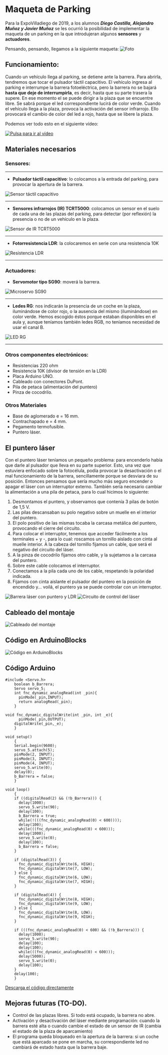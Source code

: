 # Maqueta de Parking

Para la ExpoVilladiego de 2019, a los alumnos _**Diego Castilla, Alejandro Muñoz y Javier Muñoz**_ se les ocurrió la posibilidad de implementar la maqueta de un parking en la que introdujeran algunos **sensores** y **actuadores**.

Pensando, pensando, llegamos a la siguiente maqueta:
![Foto](Parking01.png)


## Funcionamiento:

Cuando un vehículo llega al parking, se detiene ante la barrera. Para abrirla, tendremos que tocar el pulsador táctil capacitivo.
El vehículo ingresa al parking e interrumpe la barrera fotoeléctrica, pero la barrera no se bajará **hasta que deje de interrumpirla**, es decir, hasta que su parte trasera la supere.
En ese momento el se puede dirigir a la plaza que se encuentre libre. Se sabrá porque el led correspondiente lucirá de color verde.
Cuando el vehículo llega a la plaza, provoca la activación del sensor infrarrojo. Ello provocará el cambio de color del led a rojo, hasta que se libere la plaza.

Podemos ver todo esto en el siguiente vídeo:

[![Pulsa para ir al vídeo](http://img.youtube.com/vi/jRAFXkPpz1k/0.jpg)](http://www.youtube.com/watch?v=jRAFXkPpz1k "Parking 2019")

## Materiales necesarios

### Sensores:

---
- **Pulsador táctil capacitivo**: lo colocamos a la entrada del parking, para provocar la apertura de la barrera.

![Sensor táctil capacitivo](PulsadorTactil.png)

---

- **Sensores infrarrojos (IR) TCRT5000**: colocamos un sensor en el suelo de cada una de las plazas del parking, para detectar (por reflexión) la presencia o no de un vehículo en la plaza.

![Sensor de IR TCRT5000](TCRT5000.png)

---

- **Fotorresistencia LDR**: la colocaremos en serie con una resistencia 10K

![Resistencia LDR](LDR.png)

---

### Actuadores:

- **Servomotor tipo SG90**: moverá la barrera.

![Microservo SG90](SG90.png)

---

- **Ledes RG**: nos indicarán la presencia de un coche en la plaza, iluminándose de color rojo, o la ausencia del mismo (iluminándose) en color verde. Hemos escogido éstos porque estaban disponibles en el aula y, aunque teníamos también ledes RGB, no teníamos necesidad de usar el canal B.

![LED RG](LEDRG.png)

---

### Otros componentes electrónicos:
- Resistencias 220 ohm
- Resistencia 10K (divisor de tensión en la LDR)
- Placa Arduino UNO.
- Cableado con conectores DuPont.
- Pila de petaca (alimentación del puntero)
- Pinza de cocodrilo.

### Otros Materiales
- Base de aglomerado e = 16 mm.
- Contrachapado e = 4 mm.
- Pegamento termofusible.
- Puntero láser.

## El puntero láser

Con el puntero láser teníamos un pequeño problema: para encenderlo había que darle al pulsador que lleva en su parte superior. Esto, una vez que estuviera enfocado sobre la fotocélula, podía provocar la desactivación o el mal funcionamiento de la barrera, sencillamente porque se desviara de su posición.
Entonces pensamos que sería mucho más seguro encender o apagar el láser con un interruptor externo. También sería necesario cambiar la alimentación a una pila de petaca, para lo cual hicimos lo siguiente:
1. Desmontamos el puntero, y observamos que contenía 3 pilas de botón de 1,5 V.
2. Las pilas descansaban su polo negativo sobre un muelle en el interior del puntero.
3. El polo positivo de las mismas tocaba la carcasa metálica del puntero, provocando el cierre del circuito.
4. Para colocar el interruptor, tenemos que acceder fácilmente a los terminales + y -, para lo cual: roscamos un tornillo aislado con cinta al muelle interior. A la cabeza del tornillo fijamos un cable, que será el negativo del circuito del láser.
5. A la pinza de cocodrilo fijamos otro cable, y la sujetamos a la carcasa del puntero.
6. Sobre este cable colocamos el interruptor.
7. Conectamos a la pila cada uno de los cable, respetando la polaridad indicada.
8. Fijamos con cinta aislante el pulsador del puntero en la posición de encendido y... voilá, el puntero ya se puede controlar con un interruptor.

![Barrera láser con puntero y LDR](Laser.png)
![Circuito de control del láser](LaserControl.png)

## Cableado del montaje
![Cableado del montaje](Parking2019_bb.png)

## Código en ArduinoBlocks

![Código en ArduinoBlocks](Parking2019AB.png)

## Código Arduino

~~~
#include <Servo.h>
    boolean b_Barrera;
    Servo servo_5;
    int fnc_dynamic_analogRead(int _pin){
	  pinMode(_pin,INPUT);
	  return analogRead(_pin);
    }

void fnc_dynamic_digitalWrite(int _pin, int _e){
	  pinMode(_pin,OUTPUT);
  	digitalWrite(_pin,_e);
    }

void setup()
    {
    Serial.begin(9600);
    servo_5.attach(5);
    pinMode(2, INPUT);
    pinMode(3, INPUT);
    pinMode(4, INPUT);
    servo_5.write(0);
    delay(0);
    b_Barrera = false;
    }

void loop()
    {
    if ((digitalRead(2) && (!b_Barrera))) {
      delay(1000);
      servo_5.write(90);
      delay(100);
      b_Barrera = true;
      while(!(((fnc_dynamic_analogRead(0) < 600))));
      delay(100);
      while(((fnc_dynamic_analogRead(0) < 600)));
      delay(1000);
      servo_5.write(0);
      delay(100);
      b_Barrera = false;
    }

    if (digitalRead(3)) {
      fnc_dynamic_digitalWrite(6, HIGH);
      fnc_dynamic_digitalWrite(7, LOW);
    } else {
      fnc_dynamic_digitalWrite(6, LOW);
      fnc_dynamic_digitalWrite(7, HIGH);
    }

    if (digitalRead(4)) {
      fnc_dynamic_digitalWrite(8, HIGH);
      fnc_dynamic_digitalWrite(9, LOW);
    } else {
      fnc_dynamic_digitalWrite(8, LOW);
      fnc_dynamic_digitalWrite(9, HIGH);
    }

    if (((fnc_dynamic_analogRead(0) < 600) && (!b_Barrera))) {
      delay(1000);
      servo_5.write(90);
      delay(100);
      delay(100);
      while(((fnc_dynamic_analogRead(0) < 600)));
      delay(5000);
      servo_5.write(0);
      delay(100);
    }
    delay(100);
    }
~~~

[Descarga el código directamente](Parking2019.ino)

## Mejoras futuras (TO-DO).
- Control de las plazas libres. Si todo está ocupado, la barrera no abre.
- Activación y desactivación del láser mediante programación: cuando la barrera esté alta o cuando cambie el estado de un sensor de IR (cambia el estado de la plaza de aparcamiento)
- El programa queda bloqueado en la apertura de la barrera: si un coche que está aparcado se pone en marcha, su correspondiente led no cambiará de estado hasta que la barrera baje.
